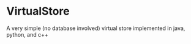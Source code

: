 # VirtualStore

A very simple (no database involved) virtual store implemented in java, python, and c++
